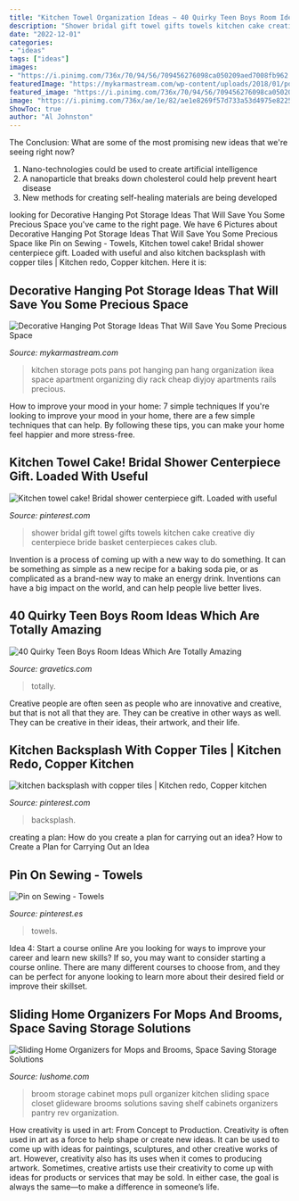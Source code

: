 ```yaml
---
title: "Kitchen Towel Organization Ideas ~ 40 Quirky Teen Boys Room Ideas Which Are Totally Amazing"
description: "Shower bridal gift towel gifts towels kitchen cake creative diy centerpiece bride basket centerpieces cakes club"
date: "2022-12-01"
categories:
- "ideas"
tags: ["ideas"]
images:
- "https://i.pinimg.com/736x/70/94/56/709456276098ca050209aed7008fb962.jpg"
featuredImage: "https://mykarmastream.com/wp-content/uploads/2018/01/pot-storage-ideas-12.jpg"
featured_image: "https://i.pinimg.com/736x/70/94/56/709456276098ca050209aed7008fb962.jpg"
image: "https://i.pinimg.com/736x/ae/1e/82/ae1e8269f57d733a53d4975e82255d72--kitchen-towels-crafts-kitchen-towel-apron.jpg"
ShowToc: true
author: "Al Johnston"
---
```



The Conclusion: What are some of the most promising new ideas that we're seeing right now?
1. Nano-technologies could be used to create artificial intelligence
2. A nanoparticle that breaks down cholesterol could help prevent heart disease
3. New methods for creating self-healing materials are being developed

	

		
looking for Decorative Hanging Pot Storage Ideas That Will Save You Some Precious Space you've came to the right page. We have 6 Pictures about Decorative Hanging Pot Storage Ideas That Will Save You Some Precious Space like Pin on Sewing - Towels, Kitchen towel cake! Bridal shower centerpiece gift. Loaded with useful and also kitchen backsplash with copper tiles | Kitchen redo, Copper kitchen. Here it is:
		
    
## Decorative Hanging Pot Storage Ideas That Will Save You Some Precious Space

<img loading=lazy src="https://mykarmastream.com/wp-content/uploads/2018/01/pot-storage-ideas-12.jpg" onerror="this.onerror=null;this.src='https://tse1.mm.bing.net/th?id=OIP.3AHXJ0Ca62lsWNeSCH371wHaJ4&amp;pid=15.1';" alt="Decorative Hanging Pot Storage Ideas That Will Save You Some Precious Space">

_Source: mykarmastream.com_

>kitchen storage pots pans pot hanging pan hang organization ikea space apartment organizing diy rack cheap diyjoy apartments rails precious. 

	

How to improve your mood in your home: 7 simple techniques
If you're looking to improve your mood in your home, there are a few simple techniques that can help. By following these tips, you can make your home feel happier and more stress-free.

    
## Kitchen Towel Cake! Bridal Shower Centerpiece Gift. Loaded With Useful

<img loading=lazy src="https://i.pinimg.com/736x/70/94/56/709456276098ca050209aed7008fb962.jpg" onerror="this.onerror=null;this.src='https://tse1.mm.bing.net/th?id=OIP.gMIHCDGrroPZcKRolx3ozwHaLk&amp;pid=15.1';" alt="Kitchen towel cake! Bridal shower centerpiece gift. Loaded with useful">

_Source: pinterest.com_

>shower bridal gift towel gifts towels kitchen cake creative diy centerpiece bride basket centerpieces cakes club. 

	

Invention is a process of coming up with a new way to do something. It can be something as simple as a new recipe for a baking soda pie, or as complicated as a brand-new way to make an energy drink. Inventions can have a big impact on the world, and can help people live better lives.

    
## 40 Quirky Teen Boys Room Ideas Which Are Totally Amazing

<img loading=lazy src="https://www.gravetics.com/wp-content/uploads/2017/06/Beautiful-Room-Decor-768x512.jpg" onerror="this.onerror=null;this.src='https://tse2.mm.bing.net/th?id=OIP.hoO8qnJnKNAO1FgvybolcQHaE8&amp;pid=15.1';" alt="40 Quirky Teen Boys Room Ideas Which Are Totally Amazing">

_Source: gravetics.com_

>totally. 

	

Creative people are often seen as people who are innovative and creative, but that is not all that they are. They can be creative in other ways as well. They can be creative in their ideas, their artwork, and their life.

    
## Kitchen Backsplash With Copper Tiles | Kitchen Redo, Copper Kitchen

<img loading=lazy src="https://i.pinimg.com/736x/12/e2/da/12e2dac03f5853750b8f7e4b733e0dfe--copper-kitchen-kitchen-redo.jpg" onerror="this.onerror=null;this.src='https://tse1.mm.bing.net/th?id=OIP.z580eFBiVYScL7dGqU56BQEsDh&amp;pid=15.1';" alt="kitchen backsplash with copper tiles | Kitchen redo, Copper kitchen">

_Source: pinterest.com_

>backsplash. 

	

creating a plan: How do you create a plan for carrying out an idea?
How to Create a Plan for Carrying Out an Idea

    
## Pin On Sewing - Towels

<img loading=lazy src="https://i.pinimg.com/736x/ae/1e/82/ae1e8269f57d733a53d4975e82255d72--kitchen-towels-crafts-kitchen-towel-apron.jpg" onerror="this.onerror=null;this.src='https://tse4.mm.bing.net/th?id=OIP.69BFUEVeK17tLoHqyJdWlgHaJ3&amp;pid=15.1';" alt="Pin on Sewing - Towels">

_Source: pinterest.es_

>towels. 

	

Idea 4: Start a course online
Are you looking for ways to improve your career and learn new skills? If so, you may want to consider starting a course online. There are many different courses to choose from, and they can be perfect for anyone looking to learn more about their desired field or improve their skillset.

    
## Sliding Home Organizers For Mops And Brooms, Space Saving Storage Solutions

<img loading=lazy src="https://www.lushome.com/wp-content/uploads/2018/06/space-saving-broom-storage-solutions-2.jpg" onerror="this.onerror=null;this.src='https://tse1.mm.bing.net/th?id=OIP.E0iDrP--pzeI2TBEhA5imAAAAA&amp;pid=15.1';" alt="Sliding Home Organizers for Mops and Brooms, Space Saving Storage Solutions">

_Source: lushome.com_

>broom storage cabinet mops pull organizer kitchen sliding space closet glideware brooms solutions saving shelf cabinets organizers pantry rev organization. 

	

How creativity is used in art: From Concept to Production.
Creativity is often used in art as a force to help shape or create new ideas. It can be used to come up with ideas for paintings, sculptures, and other creative works of art. However, creativity also has its uses when it comes to producing artwork. Sometimes, creative artists use their creativity to come up with ideas for products or services that may be sold. In either case, the goal is always the same—to make a difference in someone’s life.


